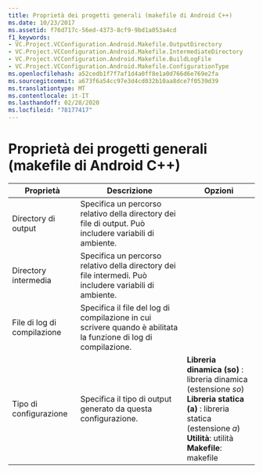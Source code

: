 ```yaml
---
title: Proprietà dei progetti generali (makefile di Android C++)
ms.date: 10/23/2017
ms.assetid: f76d717c-56ed-4373-8cf9-9bd1a053a4cd
f1_keywords:
- VC.Project.VCConfiguration.Android.Makefile.OutputDirectory
- VC.Project.VCConfiguration.Android.Makefile.IntermediateDirectory
- VC.Project.VCConfiguration.Android.Makefile.BuildLogFile
- VC.Project.VCConfiguration.Android.Makefile.ConfigurationType
ms.openlocfilehash: a52cedb1f7f7af1d4a0ff8e1a0d766d6e769e2fa
ms.sourcegitcommit: a673f6a54cc97e3d4cd032b10aa8dce7f0539d39
ms.translationtype: MT
ms.contentlocale: it-IT
ms.lasthandoff: 02/28/2020
ms.locfileid: "78177417"
---
```

# <a name="general-project-properties-android-c-makefile"></a>Proprietà dei progetti generali (makefile di Android C++)

Proprietà | Descrizione | Opzioni
--- | ---| ---
Directory di output | Specifica un percorso relativo della directory dei file di output. Può includere variabili di ambiente.
Directory intermedia | Specifica un percorso relativo della directory dei file intermedi. Può includere variabili di ambiente.
File di log di compilazione | Specifica il file del log di compilazione in cui scrivere quando è abilitata la funzione di log di compilazione.
Tipo di configurazione | Specifica il tipo di output generato da questa configurazione. | **Libreria dinamica (so)** : libreria dinamica (estensione *so*)<br>**Libreria statica (a)** : libreria statica (estensione *a*)<br>**Utilità**: utilità<br>**Makefile**: makefile<br>
